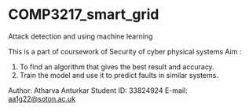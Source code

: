 # COMP3217_smart_grid
Attack detection and using machine learning

This is a part of coursework of Security of cyber physical systems
Aim :
1. To find an algorithm that gives the best result and accuracy.
2. Train the model and use it to predict faults in similar systems.

Author: Atharva Anturkar
Student ID: 33824924
E-mail: aa1g22@soton.ac.uk
